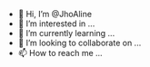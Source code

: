 - 👋 Hi, I’m @JhoAline
- 👀 I’m interested in ...
- 🌱 I’m currently learning ...
- 💞️ I’m looking to collaborate on ...
- 📫 How to reach me ...

<!---
JhoAline/JhoAline is a ✨ special ✨ repository because its `README.md` (this file) appears on your GitHub profile.
You can click the Preview link to take a look at your changes.
--->

